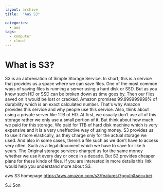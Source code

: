 ```yaml
---
layout: archive
title:  "AWS S3"

categories:
  - aws
tags:
  - computer
  - cloud
---
```



What is S3?
=============



S3 is an abbreviation of Simple Storage Service.
In short, this is a service that provides us a space where we can save files.
One of the most common ways of saving files is running a server using a hard disk or SSD.
But as you know such HD or SSD can be broken down as time goes by.
Then our files saved on it would be lost or cracked.
Amazon promises 99.999999999% of durability which is an exact calculated number.
That's why Amazon provides this service and why people use this service.
Also, think about using a private server like 1TB of HD.
At first, we usually don’t use all of this storage rather we only use a small portion of it.
But think about how much we paid for this storage.
We paid for 1TB of hard disk machine which is very expensive and it is a very uneffective way of using money.
S3 provides us to use it more elastically, as they charge only for the actual storage we used.
And also in some cases, there’s a file such as we don’t have to access very often. Such as a legal document which we have to save for like 5 years. The Original storage services charged us for the same money whether we use it every day or once in a decade. But S3 provides cheaper plans for these kinds of files.
If you are interested in more details this link would help you understand more about S3.

aws S3 homepage
<https://aws.amazon.com/s3/features/?pg=ln&sec=be/>


S.J.Son
